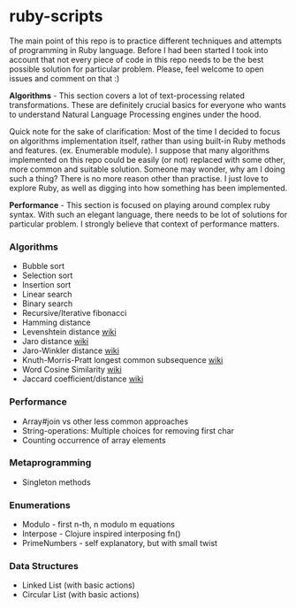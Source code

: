 # ruby-scripts
The main point of this repo is to practice different techniques and attempts of programming in Ruby language.
Before I had been started I took into account that not every piece of code in this repo needs to be the best
possible solution for particular problem. Please, feel welcome to open issues and comment on that :)

**Algorithms** -
This section covers a lot of text-processing related transformations. These are definitely crucial basics for everyone who wants to understand Natural Language Processing engines under the hood.

Quick note for the sake of clarification: Most of the time I decided to focus on algorithms implementation
itself, rather than using built-in Ruby methods and features. (ex. Enumerable module). I suppose that many algorithms implemented on this repo could be easily (or not) replaced with some other, more common and suitable solution.
Someone may wonder, why am I doing such a thing? There is no more reason other than practise. I just love to explore       Ruby, as well as digging into how something has been implemented.

**Performance** -
This section is focused on playing around complex ruby syntax. With such an elegant language, there needs to be lot of solutions for particular problem. I strongly believe that context of performance matters.

### Algorithms
- Bubble sort
- Selection sort
- Insertion sort
- Linear search
- Binary search
- Recursive/Iterative fibonacci
- Hamming distance
- Levenshtein distance [wiki](https://en.wikipedia.org/wiki/Levenshtein_distance)
- Jaro distance [wiki](https://en.wikipedia.org/wiki/Jaro%E2%80%93Winkler_distance)
- Jaro-Winkler distance
[wiki](https://en.wikipedia.org/wiki/Jaro%E2%80%93Winkler_distance)
- Knuth-Morris-Pratt longest common subsequence
[wiki](https://en.wikipedia.org/wiki/Knuth%E2%80%93Morris%E2%80%93Pratt_algorithm)
- Word Cosine Similarity
[wiki](https://en.wikipedia.org/wiki/Cosine_similarity)
- Jaccard coefficient/distance
[wiki](https://en.wikipedia.org/wiki/Jaccard_index)

### Performance
- Array#join vs other less common approaches
- String-operations: Multiple choices for removing first char
- Counting occurrence of array elements

### Metaprogramming
- Singleton methods

### Enumerations
- Modulo - first n-th, n modulo m equations
- Interpose - Clojure inspired interposing fn()
- PrimeNumbers - self explanatory, but with small twist

### Data Structures
- Linked List (with basic actions)
- Circular List (with basic actions)
